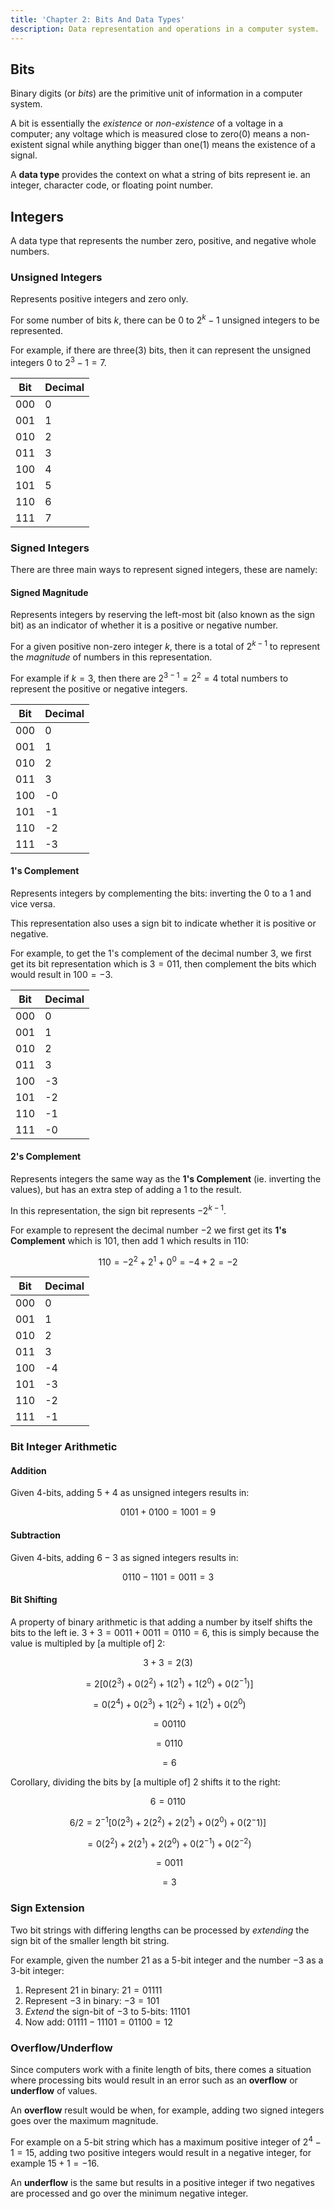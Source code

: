 ```yaml
---
title: 'Chapter 2: Bits And Data Types'
description: Data representation and operations in a computer system.
---
```


## Bits

Binary digits (or _bits_) are the primitive unit of information in a 
computer system.

A bit is essentially the _existence_ or _non-existence_ of a voltage 
in a computer; any voltage which is measured close to zero(0) means 
a non-existent signal while anything bigger than one(1) means the 
existence of a signal.

A **data type** provides the context on what a string of bits represent 
ie. an integer, character code, or floating point number.

## Integers

A data type that represents the number zero, positive, and negative 
whole numbers.

### Unsigned Integers

Represents positive integers and zero only.

For some number of bits $k$, there can be $0$ to $2^k - 1$ unsigned 
integers to be represented.

For example, if there are three(3) bits, then it can represent 
the unsigned integers $0$ to $2^3 - 1  = 7$.

| Bit | Decimal |
|-----|---------|
| 000 | 0       |
| 001 | 1       |
| 010 | 2       |
| 011 | 3       |
| 100 | 4       |
| 101 | 5       |
| 110 | 6       |
| 111 | 7       |

### Signed Integers

There are three main ways to represent signed integers, these are 
namely:

#### Signed Magnitude

Represents integers by reserving the left-most bit (also known as the 
sign bit) as an indicator of whether it is a positive or negative number. 

For a given positive non-zero integer $k$, there is a total of $2^{k-1}$
to represent the *magnitude* of numbers in this representation.

For example if $k = 3$, then there are $2^{3-1} = 2^2 = 4$ total 
numbers to represent the positive or negative integers.

| Bit | Decimal |
|-----|---------|
| 000 | 0       |
| 001 | 1       |
| 010 | 2       |
| 011 | 3       |
| 100 | -0      |
| 101 | -1      |
| 110 | -2      |
| 111 | -3      |

#### 1's Complement

Represents integers by complementing the bits: inverting the $0$ 
to a $1$ and vice versa.

This representation also uses a sign bit to indicate whether it is positive 
or negative.

For example, to get the 1's complement of the decimal number $3$, we first 
get its bit representation which is $3 = 011$, then complement the bits which 
would result in $100 = -3$.

| Bit | Decimal |
|-----|---------|
| 000 | 0       |
| 001 | 1       |
| 010 | 2       |
| 011 | 3       |
| 100 | -3      |
| 101 | -2      |
| 110 | -1      |
| 111 | -0      |

#### 2's Complement

Represents integers the same way as the **1's Complement** (ie. inverting the 
values), but has an extra step of adding a $1$ to the result.

In this representation, the sign bit represents $-2^{k-1}$.

For example to represent the decimal number $-2$ we first get its 
**1's Complement** which is $101$, then add $1$ which results in $110$:

$$
110 = -2^2 + 2^1 + 0^0 = -4 + 2 = -2
$$

| Bit | Decimal |
|-----|---------|
| 000 | 0       |
| 001 | 1       |
| 010 | 2       |
| 011 | 3       |
| 100 | -4      |
| 101 | -3      |
| 110 | -2      |
| 111 | -1      |

### Bit Integer Arithmetic

#### Addition

Given 4-bits, adding $5 + 4$ as unsigned integers results in:

$$
0101 + 0100 = 1001 = 9
$$

#### Subtraction

Given 4-bits, adding $6 - 3$ as signed integers results in:

$$
0110 - 1101 = 0011 = 3
$$

#### Bit Shifting

A property of binary arithmetic is that adding a number by itself 
shifts the bits to the left ie. $3 + 3 = 0011 + 0011 = 0110 = 6$, this is 
simply because the value is multipled by [a multiple of] $2$:

$$
3 + 3 = 2(3)
$$

$$
= 2[0(2^3) + 0(2^2) + 1(2^1) + 1(2^0) + 0(2^{-1})]
$$

$$
= 0(2^4) + 0(2^3) + 1(2^2) + 1(2^1) + 0(2^0)
$$

$$
= 00110
$$

$$
= 0110
$$

$$
= 6
$$

Corollary, dividing the bits by [a multiple of] $2$ shifts it to the right:

$$
6 = 0110
$$

$$
6 / 2 = 2^{-1}[0(2^3) + 2(2^2) + 2(2^1) + 0(2^0) + 0(2^-1)]
$$

$$
= 0(2^2) + 2(2^1) + 2(2^0) + 0(2^{-1}) + 0(2^{-2})
$$

$$
= 0011
$$

$$
= 3
$$

### Sign Extension

Two bit strings with differing lengths can be processed by _extending_ the sign 
bit of the smaller length bit string.

For example, given the number $21$ as a 5-bit integer and the number $-3$ as 
a 3-bit integer:

1. Represent $21$ in binary: $21 = 01111$
2. Represent $-3$ in binary: $-3 = 101$
3. _Extend_ the sign-bit of $-3$ to 5-bits: $11101$
4. Now add: $01111 - 11101 = 01100 = 12$

### Overflow/Underflow

Since computers work with a finite length of bits, there comes a situation where 
processing bits would result in an error such as an **overflow** or **underflow** 
of values.

An **overflow** result would be when, for example, adding two signed integers goes 
over the maximum magnitude.

For example on a 5-bit string which has a maximum positive integer of $2^4 - 1 = 15$, 
adding two positive integers would result in a negative integer, for example $15 + 1 = -16$.

An **underflow** is the same but results in a positive integer if two negatives are 
processed and go over the minimum negative integer.
